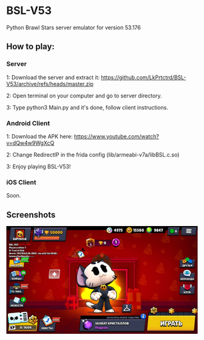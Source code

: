 # BSL-V53
Python Brawl Stars server emulator for version 53.176

## How to play: ##

### Server ###
1: Download the server and extract it: https://github.com/LkPrtctrd/BSL-V53/archive/refs/heads/master.zip

2: Open terminal on your computer and go to server directory.

3: Type python3 Main.py and it's done, follow client instructions.

### Android Client ###
1: Download the APK here: https://www.youtube.com/watch?v=dQw4w9WgXcQ

2: Change RedirectIP in the frida config (lib/armeabi-v7a/libBSL.c.so)

3: Enjoy playing BSL-V53!

### iOS Client ###
Soon.

## Screenshots ##
![BSL-V53](https://raw.githubusercontent.com/LkPrtctrd/BSL-V53/main/Screenshots/menu.png)
